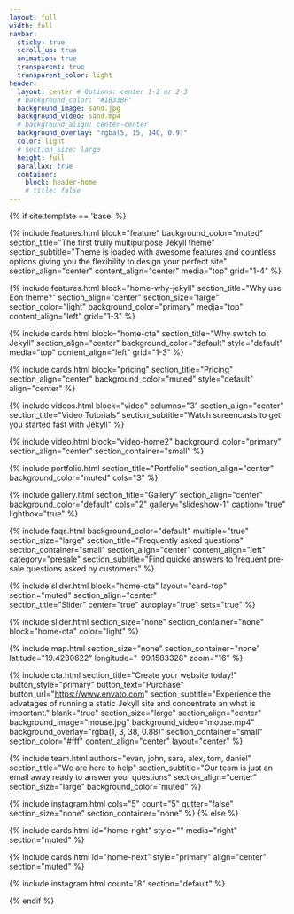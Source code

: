 ```yaml
---
layout: full
width: full
navbar:
  sticky: true
  scroll_up: true
  animation: true
  transparent: true
  transparent_color: light
header:
  layout: center # Options: center 1-2 or 2-3
  # background_color: "#1B33BF"
  background_image: sand.jpg
  background_video: sand.mp4
  # background_align: center-center
  background_overlay: "rgba(5, 15, 140, 0.9)"
  color: light
  # section_size: large
  height: full
  parallax: true
  container:
    block: header-home
    # title: false
---
```


[comment]: # (This actually is the most platform independent comment)

{% if site.template == 'base' %}

  {% include features.html 
    block="feature" 
    background_color="muted" 
    section_title="The first trully multipurpose Jekyll theme" 
    section_subtitle="Theme is loaded with awesome features and countless options giving you the flexibility to design your perfect site"
    section_align="center"
    content_align="center"
    media="top"
    grid="1-4"
  %}

  {% include features.html 
    block="home-why-jekyll" 
    section_title="Why use Eon theme?"
    section_align="center"
    section_size="large"
    section_color="light"
    background_color="primary"
    media="top" 
    content_align="left"
    grid="1-3"
  %}

  {% include cards.html 
    block="home-cta" 
    section_title="Why switch to Jekyll" 
    section_align="center"
    background_color="default" 
    style="default" 
    media="top" 
    content_align="left"
    grid="1-3"
  %}

  {% include cards.html 
    block="pricing" 
    section_title="Pricing" 
    section_align="center"
    background_color="muted" 
    style="default"
    align="center"
  %}

  {% include videos.html 
    block="video" 
    columns="3" 
    section_align="center"
    section_title="Video Tutorials" 
    section_subtitle="Watch screencasts to get you started fast with Jekyll" 
  %}

  {% include video.html 
    block="video-home2" 
    background_color="primary" 
    section_align="center" 
    section_container="small"
  %}

  {% include portfolio.html 
    section_title="Portfolio" 
    section_align="center"
    background_color="muted"
    cols="3"
  %}

  {% include gallery.html 
    section_title="Gallery" 
    section_align="center"
    background_color="default"
    cols="2"
    gallery="slideshow-1"
    caption="true"
    lightbox="true"
  %}

  {% include faqs.html 
    background_color="default"
    multiple="true" 
    section_size="large"
    section_title="Frequently asked questions" 
    section_container="small"
    section_align="center"
    content_align="left"
    category="presale" 
    section_subtitle="Find quicke answers to frequent pre-sale questions asked by customers" 
  %}

  {% include slider.html 
    block="home-cta" 
    layout="card-top" 
    section="muted" 
    section_align="center"  
    section_title="Slider" 
    center="true"
    autoplay="true"
    sets="true"
  %}

  {% include slider.html 
    section_size="none"
    section_container="none"
    block="home-cta" 
    color="light" 
  %}

  {% include map.html 
    section_size="none"
    section_container="none"
    latitude="19.4230622" 
    longitude="-99.1583328" 
    zoom="16" 
  %}

  {% include cta.html 
    section_title="Create your website today!" 
    button_style="primary" 
    button_text="Purchase" 
    button_url="https://www.envato.com" 
    section_subtitle="Experience the advatages of running a static Jekyll site and concentrate an what is important."
    blank="true" 
    section_size="large"
    section_align="center"
    background_image="mouse.jpg"
    background_video="mouse.mp4"
    background_overlay="rgba(1, 3, 38, 0.88)"
    section_container="small"
    section_color="#fff"
    content_align="center"
    layout="center"
  %}
  
  {% include team.html 
    authors="evan, john, sara, alex, tom, daniel" 
    section_title="We are here to help" 
    section_subtitle="Our team is just an email away ready to answer your questions" 
    section_align="center"
    section_size="large"
    background_color="muted" 
  %}

  {% include instagram.html 
    cols="5" 
    count="5" 
    gutter="false"
    section_size="none"
    section_container="none"
  %}
{% else %}

  {% include cards.html id="home-right" style="" media="right" section="muted" %}

  {% include cards.html id="home-next" style="primary" align="center" section="muted" %}

  {% include instagram.html count="8" section="default" %}

{% endif %}



<!--
background-image: linear-gradient(to right, #0acffe 0%, #495aff 100%);
background-image: linear-gradient(-225deg, #AC32E4 0%, #7918F2 48%, #4801FF 100%);
background-image: linear-gradient(-225deg, #A445B2 0%, #D41872 52%, #FF0066 100%); -->
